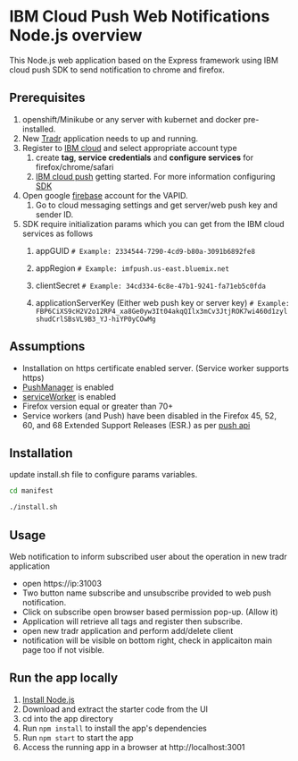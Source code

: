 
[Tradr]: <https://github.com/vindby23/stocktrader-jil-v2/tree/master/src/tradr>
[IBM cloud]: <https://cloud.ibm.com>
[IBM cloud push]: <https://cloud.ibm.com/docs/mobilepush?topic=mobilepush-getting-started>
[SDK]: <https://github.com/ibm-bluemix-mobile-services/bms-clientsdk-javascript-webpush>
[firebase]: <https://console.firebase.google.com/>
[serviceWorker]: <https://developer.mozilla.org/en-US/docs/Web/API/ServiceWorker>
[PushManager]: <https://developer.mozilla.org/en-US/docs/Web/API/PushManager>
[push api]: <https://developer.mozilla.org/en-US/docs/Web/API/Push_API>

# IBM Cloud Push Web Notifications Node.js overview

This Node.js web application based on the Express framework using IBM cloud push SDK to send notification
to chrome and firefox.

## Prerequisites
1. openshift/Minikube or any server with kubernet and docker pre-installed.
1. New [Tradr] application needs to up and running.
1. Register to [IBM cloud] and select appropriate account type
	1. create **tag**, **service credentials** and **configure services** for firefox/chrome/safari
	1. [IBM cloud push] getting started.
	For more information configuring [SDK]
1. Open google [firebase] account for the VAPID.
	1. Go to cloud messaging settings and get server/web push key and sender ID.
1. SDK require initialization params which you can get from the IBM cloud services as follows
	1. appGUID
	`# Example: 2334544-7290-4cd9-b80a-3091b6892fe8`
	
	1. appRegion
	`# Example: imfpush.us-east.bluemix.net`
	
	1. clientSecret
	`# Example: 34cd334-6c8e-47b1-9241-fa71eb5c0fda`
	
	1. applicationServerKey (Either web push key or server key)
	`# Example: FBP6CiXS9cH2V2o12RP4_xa8Ge0yw3It04akqQIlx3mCv3JtjROK7wi460d1zylshudCrlSBsVL9B3_YJ-hiYP0yCOwMg`

## Assumptions
- Installation on https certificate enabled server. (Service worker supports https)
- [PushManager] is enabled
- [serviceWorker] is enabled
- Firefox version equal or greater than 70+
- Service workers (and Push) have been disabled in the Firefox 45, 52, 60, and 68 Extended Support Releases (ESR.) as per [push api]

## Installation
update install.sh file to configure params variables.
```sh
cd manifest
```
```sh
./install.sh
```

## Usage
Web notification to inform subscribed user about the operation in new tradr application
- open https://ip:31003
- Two button name subscribe and unsubscribe provided to web push notification.
- Click on subscribe open browser based permission pop-up. (Allow it)
- Application will retrieve all tags and register then subscribe.
- open new tradr application and perform add/delete client
- notification will be visible on bottom right, check in applicaiton main page too if not visible.

## Run the app locally

1. [Install Node.js]
2. Download and extract the starter code from the UI
3. cd into the app directory
4. Run `npm install` to install the app's dependencies
5. Run `npm start` to start the app
6. Access the running app in a browser at http://localhost:3001

[Install Node.js]: https://nodejs.org/en/download/
